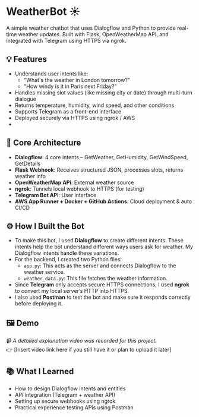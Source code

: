 # WeatherBot ☀️

A simple weather chatbot that uses Dialogflow and Python to provide real-time weather updates. Built with Flask, OpenWeatherMap API, and integrated with Telegram using HTTPS via ngrok.

## 💡 Features
- Understands user intents like:
  - "What's the weather in London tomorrow?"
  - "How windy is it in Paris next Friday?"
- Handles missing slot values (like missing city or date) through multi-turn dialogue
- Returns temperature, humidity, wind speed, and other conditions
- Supports Telegram as a front-end interface
- Deployed securely via HTTPS using ngrok / AWS
- 
## 🧠 Core Architecture
- **Dialogflow**: 4 core intents – GetWeather, GetHumidity, GetWindSpeed, GetDetails
- **Flask Webhook**: Receives structured JSON, processes slots, returns weather info
- **OpenWeatherMap API**: External weather source
- **ngrok**: Tunnels local webhook to HTTPS (for testing)
- **Telegram Bot API**: User interface
- **AWS App Runner + Docker + GitHub Actions**: Cloud deployment & auto CI/CD

## ⚙️ How I Built the Bot

- To make this bot, I used **Dialogflow** to create different intents. These intents help the bot understand different ways users ask for weather. My Dialogflow intents handle these variations.
- For the backend, I created two Python files:
  - `app.py`: This acts as the server and connects Dialogflow to the weather service.
  - `weather_data.py`: This file fetches the weather information.
- Since **Telegram** only accepts secure HTTPS connections, I used **ngrok** to convert my local server’s HTTP into HTTPS.
- I also used **Postman** to test the bot and make sure it responds correctly before deploying it.

## 🖼️ Demo

📹 *A detailed explanation video was recorded for this project.*  
👉 [Insert video link here if you still have it or plan to upload it later]

## 📚 What I Learned
- How to design Dialogflow intents and entities
- API integration (Telegram + weather API)
- Setting up secure webhooks using ngrok
- Practical experience testing APIs using Postman


